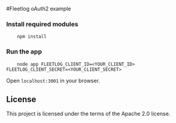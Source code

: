 #Fleetlog oAuth2 example

### Install required modules
```
    npm install
```

### Run the app
```
    node app FLEETLOG_CLIENT_ID=<YOUR_CLIENT_ID> FLEETLOG_CLIENT_SECRET=<YOUR_CLIENT_SECRET>
```

Open `localhost:3001` in your browser.

## License

This project is licensed under the terms of the Apache 2.0 license.